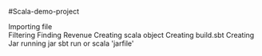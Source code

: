 #Scala-demo-project

Importing file\
Filtering
Finding Revenue
Creating scala object
Creating build.sbt
Creating Jar
running jar
  sbt run
  or
  scala 'jarfile'
